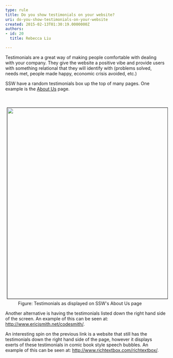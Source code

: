 ```yaml
---
type: rule
title: Do you show testimonials on your website?
uri: do-you-show-testimonials-on-your-website
created: 2015-02-13T01:30:19.0000000Z
authors:
- id: 20
  title: Rebecca Liu

---
```




<span class='intro'> <p>
      Testimonials are a great way of making people comfortable with dealing with your
      company. They give the website a positive vibe and provide users with something
      relational that they will identify with (problems solved, needs met, people made
      happy, economic crisis avoided, etc.)</p><p>
      SSW have a random testimonials box up the top of many pages. One example is the
      <a href="http&#58;//www.ssw.com.au/ssw/Company/AboutUs.aspx">About Us</a> page.</p> </span>

<p>​</p><dl class="image"><dt><img border="1" src="http&#58;//www.ssw.com.au/ssw/Standards/Rules/Images/MarketingTestimonials.gif" alt="" style="margin&#58;5px;width&#58;600px;" /></dt><dd>Figure&#58; Testimonials as displayed on SSW's About Us page</dd></dl><p>
      Another alternative is having the testimonials listed down the right hand side of
      the screen. An example of this can be seen at&#58; <a href="http&#58;//www.ssw.com.au/ssw/Redirect/Codesmith.htm">http&#58;//www.ericjsmith.net/codesmith/</a>.
     </p><p>
      An interesting spin on the previous link is a website that still has the testimonials
      down the right hand side of the page, however it displays exerts of these testimonials
      in comic book style speech bubbles. An example of this can be seen at&#58; <a href="http&#58;//www.ssw.com.au/ssw/Redirect/RichTextBox/RichTextBox.htm">http&#58;//www.richtextbox.com/richtextbox/</a>.
     </p>


